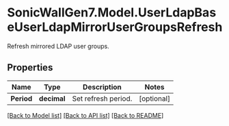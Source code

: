 # SonicWallGen7.Model.UserLdapBaseUserLdapMirrorUserGroupsRefresh
Refresh mirrored LDAP user groups.

## Properties

Name | Type | Description | Notes
------------ | ------------- | ------------- | -------------
**Period** | **decimal** | Set refresh period. | [optional] 

[[Back to Model list]](../README.md#documentation-for-models) [[Back to API list]](../README.md#documentation-for-api-endpoints) [[Back to README]](../README.md)

